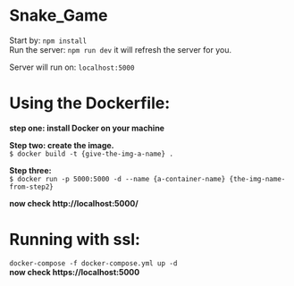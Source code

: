 # Snake_Game

Start by: `npm install`
<br>
Run the server: `npm run dev`
it will refresh the server for you.

Server will run on: `localhost:5000`

# Using the Dockerfile:
**step one: install Docker on your machine**
<br>

**Step two: create the image.**<br>
    `$ docker build -t {give-the-img-a-name} .`
<br>

**Step three:**<br>
    `$ docker run -p 5000:5000 -d --name {a-container-name} {the-img-name-from-step2}`
<br>

**now check http://localhost:5000/**


# Running with ssl: 
`docker-compose -f docker-compose.yml up -d`
<br>
**now check https://localhost:5000**
